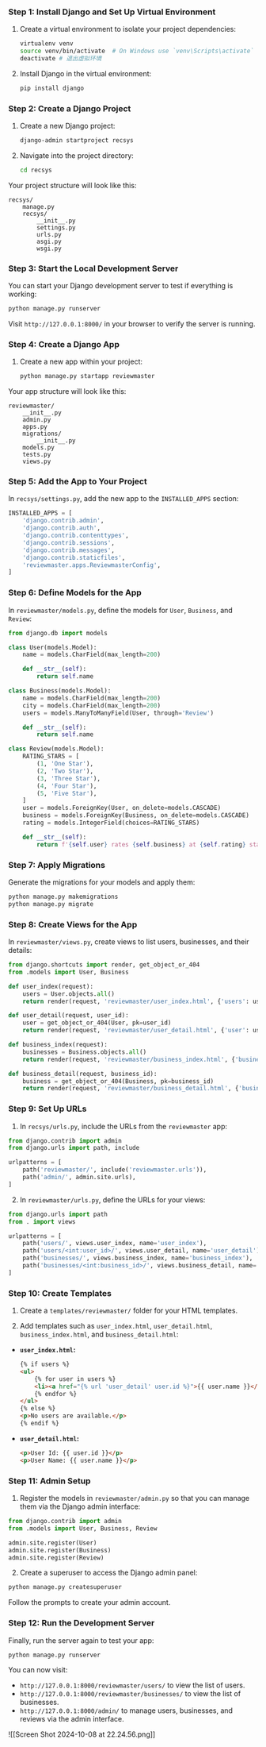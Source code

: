 ### Step 1: Install Django and Set Up Virtual Environment

1. Create a virtual environment to isolate your project dependencies:
    ```bash
    virtualenv venv
    source venv/bin/activate  # On Windows use `venv\Scripts\activate`
	deactivate # 退出虚拟环境
    ```

2. Install Django in the virtual environment:
    ```bash
    pip install django
    ```

### Step 2: Create a Django Project

1. Create a new Django project:
    ```bash
    django-admin startproject recsys
    ```

2. Navigate into the project directory:
    ```bash
    cd recsys
    ```

Your project structure will look like this:
```
recsys/
    manage.py
    recsys/
        __init__.py
        settings.py
        urls.py
        asgi.py
        wsgi.py
```

### Step 3: Start the Local Development Server

You can start your Django development server to test if everything is working:

```bash
python manage.py runserver
```

Visit `http://127.0.0.1:8000/` in your browser to verify the server is running.

### Step 4: Create a Django App

1. Create a new app within your project:
    ```bash
    python manage.py startapp reviewmaster
    ```

Your app structure will look like this:
```
reviewmaster/
    __init__.py
    admin.py
    apps.py
    migrations/
        __init__.py
    models.py
    tests.py
    views.py
```

### Step 5: Add the App to Your Project

In `recsys/settings.py`, add the new app to the `INSTALLED_APPS` section:

```python
INSTALLED_APPS = [
    'django.contrib.admin',
    'django.contrib.auth',
    'django.contrib.contenttypes',
    'django.contrib.sessions',
    'django.contrib.messages',
    'django.contrib.staticfiles',
    'reviewmaster.apps.ReviewmasterConfig',
]
```

### Step 6: Define Models for the App

In `reviewmaster/models.py`, define the models for `User`, `Business`, and `Review`:

```python
from django.db import models

class User(models.Model):
    name = models.CharField(max_length=200)

    def __str__(self):
        return self.name

class Business(models.Model):
    name = models.CharField(max_length=200)
    city = models.CharField(max_length=200)
    users = models.ManyToManyField(User, through='Review')

    def __str__(self):
        return self.name

class Review(models.Model):
    RATING_STARS = [
        (1, 'One Star'),
        (2, 'Two Star'),
        (3, 'Three Star'),
        (4, 'Four Star'),
        (5, 'Five Star'),
    ]
    user = models.ForeignKey(User, on_delete=models.CASCADE)
    business = models.ForeignKey(Business, on_delete=models.CASCADE)
    rating = models.IntegerField(choices=RATING_STARS)

    def __str__(self):
        return f'{self.user} rates {self.business} at {self.rating} star.'
```

### Step 7: Apply Migrations

Generate the migrations for your models and apply them:

```bash
python manage.py makemigrations
python manage.py migrate
```

### Step 8: Create Views for the App

In `reviewmaster/views.py`, create views to list users, businesses, and their details:

```python
from django.shortcuts import render, get_object_or_404
from .models import User, Business

def user_index(request):
    users = User.objects.all()
    return render(request, 'reviewmaster/user_index.html', {'users': users})

def user_detail(request, user_id):
    user = get_object_or_404(User, pk=user_id)
    return render(request, 'reviewmaster/user_detail.html', {'user': user})

def business_index(request):
    businesses = Business.objects.all()
    return render(request, 'reviewmaster/business_index.html', {'businesses': businesses})

def business_detail(request, business_id):
    business = get_object_or_404(Business, pk=business_id)
    return render(request, 'reviewmaster/business_detail.html', {'business': business})
```

### Step 9: Set Up URLs

1. In `recsys/urls.py`, include the URLs from the `reviewmaster` app:

```python
from django.contrib import admin
from django.urls import path, include

urlpatterns = [
    path('reviewmaster/', include('reviewmaster.urls')),
    path('admin/', admin.site.urls),
]
```

2. In `reviewmaster/urls.py`, define the URLs for your views:

```python
from django.urls import path
from . import views

urlpatterns = [
    path('users/', views.user_index, name='user_index'),
    path('users/<int:user_id>/', views.user_detail, name='user_detail'),
    path('businesses/', views.business_index, name='business_index'),
    path('businesses/<int:business_id>/', views.business_detail, name='business_detail'),
]
```

### Step 10: Create Templates

1. Create a `templates/reviewmaster/` folder for your HTML templates.

2. Add templates such as `user_index.html`, `user_detail.html`, `business_index.html`, and `business_detail.html`:

- **`user_index.html`:**
    ```html
    {% if users %}
    <ul>
        {% for user in users %}
        <li><a href="{% url 'user_detail' user.id %}">{{ user.name }}</a></li>
        {% endfor %}
    </ul>
    {% else %}
    <p>No users are available.</p>
    {% endif %}
    ```

- **`user_detail.html`:**
    ```html
    <p>User Id: {{ user.id }}</p>
    <p>User Name: {{ user.name }}</p>
    ```

### Step 11: Admin Setup

1. Register the models in `reviewmaster/admin.py` so that you can manage them via the Django admin interface:

```python
from django.contrib import admin
from .models import User, Business, Review

admin.site.register(User)
admin.site.register(Business)
admin.site.register(Review)
```

2. Create a superuser to access the Django admin panel:

```bash
python manage.py createsuperuser
```

Follow the prompts to create your admin account.

### Step 12: Run the Development Server

Finally, run the server again to test your app:

```bash
python manage.py runserver
```

You can now visit:

- `http://127.0.0.1:8000/reviewmaster/users/` to view the list of users.
- `http://127.0.0.1:8000/reviewmaster/businesses/` to view the list of businesses.
- `http://127.0.0.1:8000/admin/` to manage users, businesses, and reviews via the admin interface.

![[Screen Shot 2024-10-08 at 22.24.56.png]]